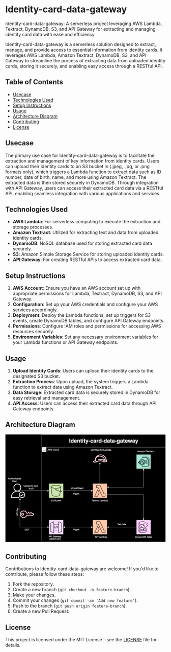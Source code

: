 # Identity-card-data-gateway
Identity-card-data-gateway: A serverless project leveraging AWS Lambda, Textract, DynamoDB, S3, and API Gateway for extracting and managing identity card data with ease and efficiency.

Identity-card-data-gateway is a serverless solution designed to extract, manage, and provide access to essential information from identity cards. It leverages AWS Lambda, Amazon Textract, DynamoDB, S3, and API Gateway to streamline the process of extracting data from uploaded identity cards, storing it securely, and enabling easy access through a RESTful API.

## Table of Contents

- [Usecase](#usecase)
- [Technologies Used](#technologies-used)
- [Setup Instructions](#setup-instructions)
- [Usage](#usage)
- [Architecture Diagram](#architecture-diagram)
- [Contributing](#contributing)
- [License](#license)

## Usecase

The primary use case for Identity-card-data-gateway is to facilitate the extraction and management of key information from identity cards. Users can upload their identity cards to an S3 bucket in (.jpeg, .jpg, or .png formats only), which triggers a Lambda function to extract data such as ID number, date of birth, name, and more using Amazon Textract. The extracted data is then stored securely in DynamoDB. Through integration with API Gateway, users can access their extracted card data via a RESTful API, enabling seamless integration with various applications and services.

## Technologies Used

- **AWS Lambda**: For serverless computing to execute the extraction and storage processes.
- **Amazon Textract**: Utilized for extracting text and data from uploaded identity cards.
- **DynamoDB**: NoSQL database used for storing extracted card data securely.
- **S3**: Amazon Simple Storage Service for storing uploaded identity cards.
- **API Gateway**: For creating RESTful APIs to access extracted card data.

## Setup Instructions

1. **AWS Account**: Ensure you have an AWS account set up with appropriate permissions for Lambda, Textract, DynamoDB, S3, and API Gateway.
2. **Configuration**: Set up your AWS credentials and configure your AWS services accordingly.
3. **Deployment**: Deploy the Lambda functions, set up triggers for S3 events, create DynamoDB tables, and configure API Gateway endpoints.
4. **Permissions**: Configure IAM roles and permissions for accessing AWS resources securely.
5. **Environment Variables**: Set any necessary environment variables for your Lambda functions or API Gateway endpoints.

## Usage

1. **Upload Identity Cards**: Users can upload their identity cards to the designated S3 bucket.
2. **Extraction Process**: Upon upload, the system triggers a Lambda function to extract data using Amazon Textract.
3. **Data Storage**: Extracted card data is securely stored in DynamoDB for easy retrieval and management.
4. **API Access**: Users can access their extracted card data through API Gateway endpoints.

## Architecture Diagram

![Serverless Architecture](./Images/Identity-card-data-gateway.svg)

## Contributing

Contributions to Identity-card-data-gateway are welcome! If you'd like to contribute, please follow these steps:

1. Fork the repository.
2. Create a new branch (`git checkout -b feature-branch`).
3. Make your changes.
4. Commit your changes (`git commit -am 'Add new feature'`).
5. Push to the branch (`git push origin feature-branch`).
6. Create a new Pull Request.

## License

This project is licensed under the MIT License - see the [LICENSE](LICENSE) file for details.
